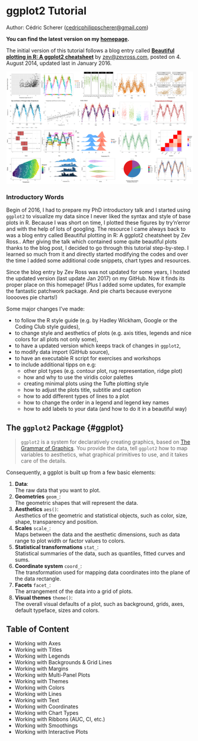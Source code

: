 ﻿# ggplot2 Tutorial

Author: Cédric Scherer (cedricphilippscherer@gmail.com)

**You can find the latest version on my [homepage](https://cedricscherer.netlify.com/2019/08/05/a-ggplot2-tutorial-for-beautiful-plotting-in-r/).**

The initial version of this tutorial follows a blog entry called [**Beautiful plotting in R: A ggplot2 cheatsheet**](http://zevross.com/blog/2014/08/04/beautiful-plotting-in-r-a-ggplot2-cheatsheet-3/) by zev@zevross.com, posted on 4. August 2014, updated last in January 2016.

![./img/overview.png](https://github.com/Z3tt/R-Tutorials/blob/master/ggplot2/img/overview.png)

### Introductory Words

Begin of 2016, I had to prepare my PhD introductory talk and I started using `ggplot2` to visualize my data since I never liked the syntax and style of base plots in R. Because I was short on time, I plotted these figures by try’n’error and with the help of lots of googling. The resource I came always back to was a blog entry called Beautiful plotting in R: A ggplot2 cheatsheet by Zev Ross..
After giving the talk which contained some quite beautiful plots thanks to the blog post, I decided to go through this tutorial step-by-step. I learned so much from it and directly started modifying the codes and over the time I added some additional code snippets, chart types and resources.

Since the blog entry by Zev Ross was not updated for some years, I hosted the updated version (last update Jan 2017) on my GitHub. Now it finds its proper place on this homepage! (Plus I added some updates, for example the fantastic patchwork package. And pie charts because everyone looooves pie charts!)

Some major changes I’ve made:

* to follow the R style guide (e.g. by Hadley Wickham, Google or the Coding Club style guides),
* to change style and aesthetics of plots (e.g. axis titles, legends and nice colors for all plots not only some),
* to have a updated version which keeps track of changes in `ggplot2`,
* to modify data import (GitHub source),
* to have an executable R script for exercises and workshops
* to include additional tipps on e.g:
    + other plot types (e.g. contour plot, rug representation, ridge plot)
    + how and why to use the viridis color palettes
    + creating minimal plots using the Tufte plotting style
    + how to adjust the plots title, subtitle and caption
    + how to add different types of lines to a plot
    + how to change the order in a legend and legend key names
    + how to add labels to your data (and how to do it in a beautiful way)

## The `ggplot2` Package {#ggplot}

> `ggplot2` is a system for declaratively creating graphics, based on [The Grammar of Graphics](https://www.amazon.com/Grammar-Graphics-Statistics-Computing/dp/0387245448/ref=as_li_ss_tl?ie=UTF8&qid=1477928463&sr=8-1&keywords=the+grammar+of+graphics&linkCode=sl1&tag=ggplot2-20&linkId=f0130e557161b83fbe97ba0e9175c431). You provide the data, tell `ggplot2` how to map variables to aesthetics, what graphical primitives to use, and it takes care of the details.

Consequently, a ggplot is built up from a few basic elements:

1.	**Data**:  
The raw data that you want to plot.
2.	**Geometries** `geom_`:  
The geometric shapes that will represent the data.
3.	**Aesthetics** `aes()`:  
Aesthetics of the geometric and statistical objects, such as color, size, shape, transparency and position.
4.	**Scales** `scale_`:  
Maps between the data and the aesthetic dimensions, such as data range to plot width or factor values to colors.
5.	**Statistical transformations** `stat_`:  
Statistical summaries of the data, such as quantiles, fitted curves and sums.
6.	**Coordinate system** `coord_`:  
The transformation used for mapping data coordinates into the plane of the data rectangle.
7.	**Facets** `facet_`:  
The arrangement of the data into a grid of plots.
8.	**Visual themes** `theme()`:  
The overall visual defaults of a plot, such as background, grids, axes, default typeface, sizes and colors.

## Table of Content

* Working with Axes
* Working with Titles
* Working with Legends
* Working with Backgrounds & Grid Lines
* Working with Margins
* Working with Multi-Panel Plots
* Working with Themes
* Working with Colors
* Working with Lines
* Working with Text
* Working with Coordinates
* Working with Chart Types
* Working with Ribbons (AUC, CI, etc.)
* Working with Smoothings
* Working with Interactive Plots
